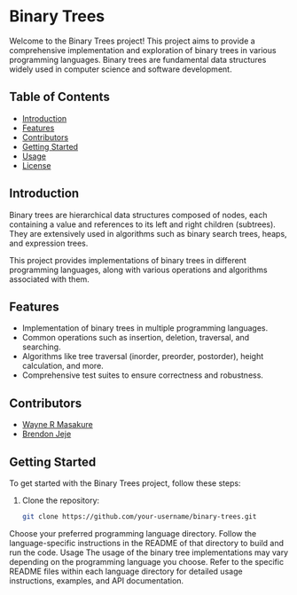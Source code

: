 # Binary Trees

Welcome to the Binary Trees project! This project aims to provide a comprehensive implementation and exploration of binary trees in various programming languages. Binary trees are fundamental data structures widely used in computer science and software development.

## Table of Contents
- [Introduction](#introduction)
- [Features](#features)
- [Contributors](#contributors)
- [Getting Started](#getting-started)
- [Usage](#usage)
- [License](#license)

## Introduction
Binary trees are hierarchical data structures composed of nodes, each containing a value and references to its left and right children (subtrees). They are extensively used in algorithms such as binary search trees, heaps, and expression trees.

This project provides implementations of binary trees in different programming languages, along with various operations and algorithms associated with them.

## Features
- Implementation of binary trees in multiple programming languages.
- Common operations such as insertion, deletion, traversal, and searching.
- Algorithms like tree traversal (inorder, preorder, postorder), height calculation, and more.
- Comprehensive test suites to ensure correctness and robustness.

## Contributors
- [Wayne R Masakure](https://github.com/WayneRu95)
- [Brendon Jeje](https://github.com/Brendon45)

## Getting Started
To get started with the Binary Trees project, follow these steps:

1. Clone the repository:
   ```bash
   git clone https://github.com/your-username/binary-trees.git

Choose your preferred programming language directory.
Follow the language-specific instructions in the README of that directory to build and run the code.
Usage
The usage of the binary tree implementations may vary depending on the programming language you choose. Refer to the specific README files within each language directory for detailed usage instructions, examples, and API documentation.
